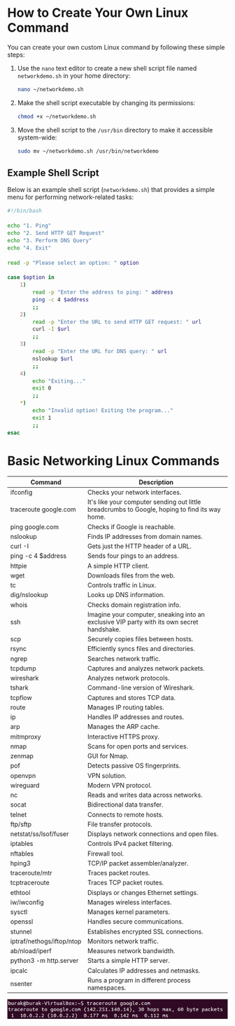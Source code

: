# How to Create Your Own Linux Command

You can create your own custom Linux command by following these simple steps:

1. Use the `nano` text editor to create a new shell script file named `networkdemo.sh` in your home directory:
    ```bash
    nano ~/networkdemo.sh
    ```

2. Make the shell script executable by changing its permissions:
    ```bash
    chmod +x ~/networkdemo.sh
    ```

3. Move the shell script to the `/usr/bin` directory to make it accessible system-wide:
    ```bash
    sudo mv ~/networkdemo.sh /usr/bin/networkdemo
    ```

## Example Shell Script

Below is an example shell script (`networkdemo.sh`) that provides a simple menu for performing network-related tasks:

```bash
#!/bin/bash

echo "1. Ping"
echo "2. Send HTTP GET Request"
echo "3. Perform DNS Query"
echo "4. Exit"

read -p "Please select an option: " option

case $option in
    1)
        read -p "Enter the address to ping: " address
        ping -c 4 $address
        ;;
    2)
        read -p "Enter the URL to send HTTP GET request: " url
        curl -I $url
        ;;
    3)
        read -p "Enter the URL for DNS query: " url
        nslookup $url
        ;;
    4)
        echo "Exiting..."
        exit 0
        ;;
    *)
        echo "Invalid option! Exiting the program..."
        exit 1
        ;;
esac
```


# Basic Networking Linux Commands
| Command                  | Description                                                 |
|--------------------------|-------------------------------------------------------------|
| ifconfig                 | Checks your network interfaces.                             |
| traceroute google.com    | It's like your computer sending out little breadcrumbs to Google, hoping to find its way home. |
| ping google.com          | Checks if Google is reachable.                              |
| nslookup                 | Finds IP addresses from domain names.                       |
| curl -I                  | Gets just the HTTP header of a URL.                         |
| ping -c 4 $address       | Sends four pings to an address.                             |
| httpie                   | A simple HTTP client.                                       |
| wget                     | Downloads files from the web.                               |
| tc                       | Controls traffic in Linux.                                  |
| dig/nslookup             | Looks up DNS information.                                   |
| whois                    | Checks domain registration info.                            |
| ssh                      | Imagine your computer, sneaking into an exclusive VIP party with its own secret handshake. |
| scp                      | Securely copies files between hosts.                        |
| rsync                    | Efficiently syncs files and directories.                    |
| ngrep                    | Searches network traffic.                                   |
| tcpdump                  | Captures and analyzes network packets.                      |
| wireshark                | Analyzes network protocols.                                 |
| tshark                   | Command-line version of Wireshark.                          |
| tcpflow                  | Captures and stores TCP data.                               |
| route                    | Manages IP routing tables.                                  |
| ip                       | Handles IP addresses and routes.                            |
| arp                      | Manages the ARP cache.                                      |
| mitmproxy                | Interactive HTTPS proxy.                                    |
| nmap                     | Scans for open ports and services.                          |
| zenmap                   | GUI for Nmap.                                               |
| pof                      | Detects passive OS fingerprints.                            |
| openvpn                  | VPN solution.                                               |
| wireguard                | Modern VPN protocol.                                        |
| nc                       | Reads and writes data across networks.                      |
| socat                    | Bidirectional data transfer.                                |
| telnet                   | Connects to remote hosts.                                   |
| ftp/sftp                 | File transfer protocols.                                    |
| netstat/ss/lsof/fuser    | Displays network connections and open files.                |
| iptables                 | Controls IPv4 packet filtering.                             |
| nftables                 | Firewall tool.                                              |
| hping3                   | TCP/IP packet assembler/analyzer.                           |
| traceroute/mtr           | Traces packet routes.                                       |
| tcptraceroute            | Traces TCP packet routes.                                   |
| ethtool                  | Displays or changes Ethernet settings.                      |
| iw/iwconfig              | Manages wireless interfaces.                                |
| sysctl                   | Manages kernel parameters.                                  |
| openssl                  | Handles secure communications.                              |
| stunnel                  | Establishes encrypted SSL connections.                      |
| iptraf/nethogs/iftop/ntop | Monitors network traffic.                                   |
| ab/nload/iperf           | Measures network bandwidth.                                 |
| python3 -m http.server   | Starts a simple HTTP server.                                |
| ipcalc                   | Calculates IP addresses and netmasks.                       |
| nsenter                  | Runs a program in different process namespaces.   



![Örnek Görsel](471_1.png)
